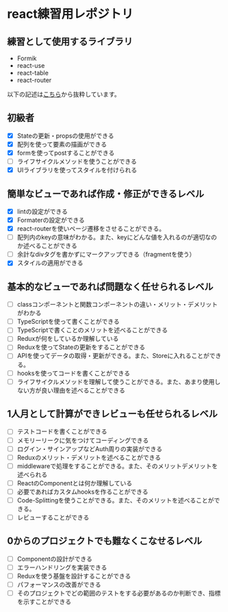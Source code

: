 # react練習用レポジトリ
## 練習として使用するライブラリ
- Formik
- react-use
- react-table
- react-router

以下の記述は[こちら](https://qiita.com/102Design/items/9c893d375b3bf59701df)から抜粋しています。

## 初級者
- [x] Stateの更新・propsの使用ができる
- [x] 配列を使って要素の描画ができる
- [x] formを使ってpostすることができる
- [ ] ライフサイクルメソッドを使うことができる
- [x] UIライブラリを使ってスタイルを付けられる

## 簡単なビューであれば作成・修正ができるレベル
- [x] lintの設定ができる
- [x] Formaterの設定ができる
- [x] react-routerを使いページ遷移をさせることができる。
- [ ] 配列内のkeyの意味がわかる。また、keyにどんな値を入れるのが適切なのか述べることができる
- [ ] 余計なdivタグを書かずにマークアップできる（fragmentを使う）
- [x] スタイルの適用ができる

## 基本的なビューであれば問題なく任せられるレベル
- [ ] classコンポーネントと関数コンポーネントの違い・メリット・デメリットがわかる
- [ ] TypeScriptを使って書くことができる
- [ ] TypeScriptで書くことのメリットを述べることができる
- [ ] Reduxが何をしているか理解している
- [ ] Reduxを使ってStateの更新をすることができる
- [ ] APIを使ってデータの取得・更新ができる。また、Storeに入れることができる。
- [ ] hooksを使ってコードを書くことができる
- [ ] ライフサイクルメソッドを理解して使うことができる。また、あまり使用しない方が良い理由を述べることができる

## 1人月として計算ができレビューも任せられるレベル
- [ ] テストコードを書くことができる
- [ ] メモリーリークに気をつけてコーディングできる
- [ ] ログイン・サインアップなどAuth周りの実装ができる
- [ ] Reduxのメリット・デメリットを述べることができる
- [ ] middlewareで処理をすることができる。また、そのメリットデメリットを述べられる
- [ ] ReactのComponentとは何か理解している
- [ ] 必要であればカスタムhooksを作ることができる
- [ ] Code-Splittingを使うことができる。また、そのメリットを述べることができる。
- [ ] レビューすることができる

## 0からのプロジェクトでも難なくこなせるレベル
- [ ] Componentの設計ができる
- [ ] エラーハンドリングを実装できる
- [ ] Reduxを使う基盤を設計することができる
- [ ] パフォーマンスの改善ができる
- [ ] そのプロジェクトでどの範囲のテストをする必要があるのか判断でき、指標を示すことができる
